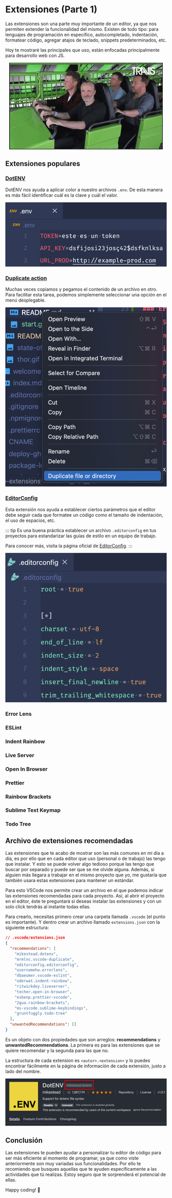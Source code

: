 # Extensiones (Parte 1)

Las extensiones son una parte muy importante de un editor, ya que nos permiten extender la funcionalidad del mismo. Existen de todo tipo: para lenguajes de programación en específico, autocompletado, indentación, formatear código, agregar atajos de teclado, snippets predeterminados, etc.

Hoy te mostraré las principales que uso, están enfocadas principalmente para desarrollo web con JS.

<p style="text-align: center">
  <img src="./start.gif" alt="Start" />
</p>

## Extensiones populares

### [DotENV](https://marketplace.visualstudio.com/items?itemName=mikestead.dotenv)

DotENV nos ayuda a aplicar color a nuestro archivos `.env`. De esta manera es más fácil identificar cuál es la clave y cuál el valor.

<p style="text-align: center">
  <img src="./dotenv.png" alt="DotENV" />
</p>

### [Duplicate action](https://marketplace.visualstudio.com/items?itemName=mrmlnc.vscode-duplicate)

Muchas veces copiamos y pegamos el contenido de un archivo en otro. Para facilitar esta tarea, podemos simplemente seleccionar una opción en el menú desplegable.

<p style="text-align: center">
  <img src="./duplicate-action.png" alt="Duplicate action" />
</p>

### [EditorConfig](https://marketplace.visualstudio.com/items?itemName=EditorConfig.EditorConfig)

Esta extensión nos ayuda a establecer ciertos parámetros que el editor debe seguir cada que formatee un código como el tamaño de indentación, el uso de espacios, etc.

::: tip
Es una buena práctica establecer un archivo `.editorconfig` en tus proyectos para estandarizar las guías de estilo en un equipo de trabajo.

Para conocer más, visita la página oficial de [EditorConfig](https://editorconfig.org/).
:::

<p style="text-align: center">
  <img src="./editorconfig.png" alt="EditorConfig" />
</p>

### Error Lens

### ESLint

### Indent Rainbow

### Live Server

### Open In Browser

### Prettier

### Rainbow Brackets

### Sublime Text Keymap

### Todo Tree

## Archivo de extensiones recomendadas

Las extensiones que te acabo de mostrar son las más comunes en mi día a día, es por ello que en cada editor que uso (personal o de trabajo) las tengo que instalar. Y esto se puede volver algo tedioso porque las tengo que buscar por separado y puede ser que se me olvide alguna. Además, si alguien más llegara a trabajar en el mismo proyecto que yo, me gustaría que también usara estas extensiones para mantener un estándar.

Para esto VSCode nos permite crear un archivo en el que podemos indicar las extensiones recomendadas para cada proyecto. Así, al abrir el proyecto en el editor, éste te preguntará si deseas instalar las extensiones y con un solo click tendrás al instante todas ellas.

Para crearlo, necesitas primero crear una carpeta llamada `.vscode` (el punto es importante). Y dentro crear un archivo llamado `extensions.json` con la siguiente estructura:

```json
// .vscode/extensions.json
{
  "recommendations": [
    "mikestead.dotenv",
    "mrmlnc.vscode-duplicate",
    "editorconfig.editorconfig",
    "usernamehw.errorlens",
    "dbaeumer.vscode-eslint",
    "oderwat.indent-rainbow",
    "ritwickdey.liveserver",
    "techer.open-in-browser",
    "esbenp.prettier-vscode",
    "2gua.rainbow-brackets",
    "ms-vscode.sublime-keybindings",
    "gruntfuggly.todo-tree"
  ],
  "unwantedRecommendations": []
}
```

Es un objeto con dos propiedades que son arreglos: **recommendations** y **unwantedRecommendations**. La primera es para las extensiones que se quiere recomendar y la segunda para las que no.

La estructura de cada extension es `<autor>.<extension>` y lo puedes encontrar fácilmente en la página de información de cada extensión, justo a lado del nombre.

![Extension example](./extension-example.png)

## Conclusión

Las extensiones te pueden ayudar a personalizar tu editor de código para ser más eficiente al momento de programar, ya que como viste anteriormente son muy variadas sus funcionalidades. Por ello te recomiendo que busques aquellas que te ayuden específicamente a las actividades que tú realizas. Estoy seguro que te sorprenderá el potencial de ellas.

Happy coding! 🥸

<Disqus />
